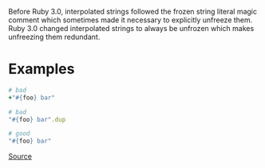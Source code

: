 
Before Ruby 3.0, interpolated strings followed the frozen string literal
magic comment which sometimes made it necessary to explicitly unfreeze them.
Ruby 3.0 changed interpolated strings to always be unfrozen which makes
unfreezing them redundant.

# Examples

```ruby
# bad
+"#{foo} bar"

# bad
"#{foo} bar".dup

# good
"#{foo} bar"
```

[Source](http://www.rubydoc.info/gems/rubocop/RuboCop/Cop/Style/RedundantInterpolationUnfreeze)